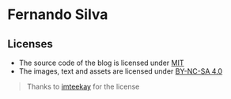 # Fernando Silva

## Licenses

- The source code of the blog is licensed under [MIT](./LICENSE)
- The images, text and assets are licensed under [BY-NC-SA 4.0](./LICENSE.by-nc-sa-4.0.md)

> Thanks to [imteekay](https://github.com/imteekay) for the license
